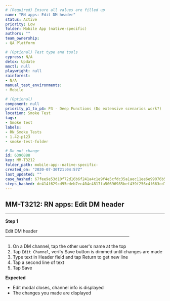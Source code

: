 ```yaml
---
# (Required) Ensure all values are filled up
name: "RN apps: Edit DM header"
status: Active
priority: Low
folder: Mobile App (native-specific)
authors: ""
team_ownership: 
- QA Platform

# (Optional) Test type and tools
cypress: N/A
detox: Update
mmctl: null
playwright: null
rainforest: 
- N/A
manual_test_environments: 
- Mobile

# (Optional)
component: null
priority_p1_to_p4: P3 - Deep Functions (Do extensive scenarios work?)
location: Smoke Test
tags: 
- Smoke test
labels: 
- RN_Smoke_Tests
- 1.42-p123
- smoke-test-folder

# Do not change
id: 6396888
key: MM-T3212
folder_path: mobile-app--native-specific-
created_on: "2020-07-30T21:04:57Z"
last_updated: ""
case_hashed: 67fee9e53d10f72d16b6f241a4c1e9f4e5cfdc35a1aec11ee6e99076b5019edaae41325eccfd71204627dcd0dea0304d
steps_hashed: de414f629cd95edeb7ec404e4817fa50696985bef439f256c4f663cd72437b6921dfd8c807e2d03541f5239c972fcca0
---
```


## MM-T3212: RN apps: Edit DM header

---

**Step 1**

Edit DM header\
————————————————————————————

1. On a DM channel, tap the other user's name at the top
2. Tap `Edit Channel`, verify Save button is dimmed until changes are made
3. Type text in Header field and tap Return to get new line
4. Tap a second line of text
5. Tap Save

**Expected**

- Edit modal closes, channel info is displayed
- The changes you made are displayed
